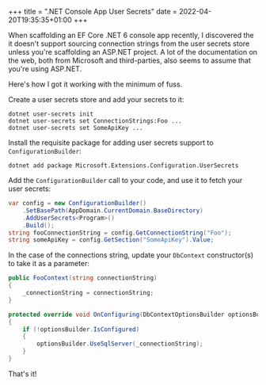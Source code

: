 +++
title = ".NET Console App User Secrets"
date = 2022-04-20T19:35:35+01:00
+++

When scaffolding an EF Core .NET 6 console app recently, I discovered the it
doesn't support sourcing connection strings from the user secrets store unless
you're scaffolding an ASP.NET project. A lot of the documentation on the web,
both from Microsoft and third-parties, also seems to assume that you're using
ASP.NET.

Here's how I got it working with the minimum of fuss.

Create a user secrets store and add your secrets to it:


```
dotnet user-secrets init
dotnet user-secrets set ConnectionStrings:Foo ...
dotnet user-secrets set SomeApiKey ...
```

Install the requisite package for adding user secrets support to
`ConfigurationBuilder`:

`dotnet add package Microsoft.Extensions.Configuration.UserSecrets`

Add the `ConfigurationBuilder` call to your code, and use it to fetch your user
secrets:

```cs
var config = new ConfigurationBuilder()
    .SetBasePath(AppDomain.CurrentDomain.BaseDirectory)
    .AddUserSecrets<Program>()
    .Build();
string fooConnectionString = config.GetConnectionString("Foo");
string someApiKey = config.GetSection("SomeApiKey").Value;
```

In the case of the connections string, update your `DbContext` constructor(s) to
take it as a parameter:

```cs
public FooContext(string connectionString)
{
    _connectionString = connectionString;
}

protected override void OnConfiguring(DbContextOptionsBuilder optionsBuilder)
{
    if (!optionsBuilder.IsConfigured)
    {
        optionsBuilder.UseSqlServer(_connectionString);
    }
}
```

That's it!
